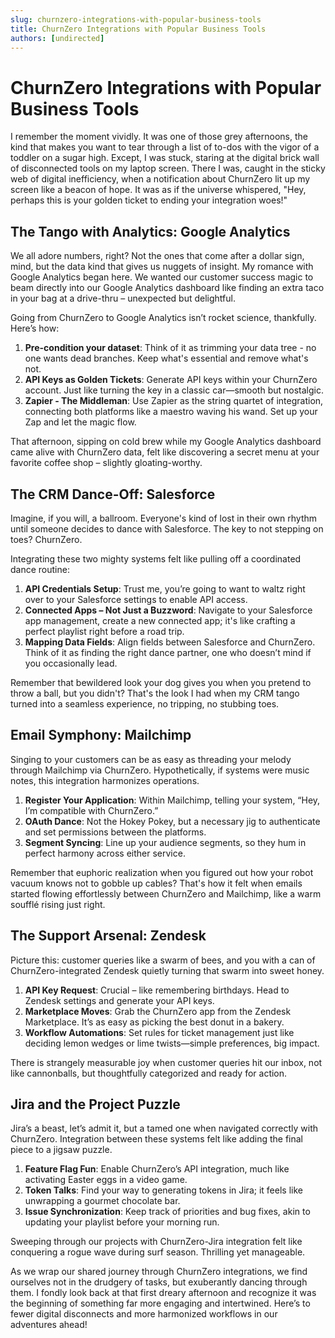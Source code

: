 ```yaml
---
slug: churnzero-integrations-with-popular-business-tools
title: ChurnZero Integrations with Popular Business Tools
authors: [undirected]
---
```



# ChurnZero Integrations with Popular Business Tools

I remember the moment vividly. It was one of those grey afternoons, the kind that makes you want to tear through a list of to-dos with the vigor of a toddler on a sugar high. Except, I was stuck, staring at the digital brick wall of disconnected tools on my laptop screen. There I was, caught in the sticky web of digital inefficiency, when a notification about ChurnZero lit up my screen like a beacon of hope. It was as if the universe whispered, "Hey, perhaps this is your golden ticket to ending your integration woes!"

## The Tango with Analytics: Google Analytics

We all adore numbers, right? Not the ones that come after a dollar sign, mind, but the data kind that gives us nuggets of insight. My romance with Google Analytics began here. We wanted our customer success magic to beam directly into our Google Analytics dashboard like finding an extra taco in your bag at a drive-thru – unexpected but delightful.

Going from ChurnZero to Google Analytics isn’t rocket science, thankfully. Here’s how:

1. **Pre-condition your dataset**: Think of it as trimming your data tree - no one wants dead branches. Keep what's essential and remove what's not.
2. **API Keys as Golden Tickets**: Generate API keys within your ChurnZero account. Just like turning the key in a classic car—smooth but nostalgic.
3. **Zapier - The Middleman**: Use Zapier as the string quartet of integration, connecting both platforms like a maestro waving his wand. Set up your Zap and let the magic flow.
   
That afternoon, sipping on cold brew while my Google Analytics dashboard came alive with ChurnZero data, felt like discovering a secret menu at your favorite coffee shop – slightly gloating-worthy.

## The CRM Dance-Off: Salesforce

Imagine, if you will, a ballroom. Everyone's kind of lost in their own rhythm until someone decides to dance with Salesforce. The key to not stepping on toes? ChurnZero.

Integrating these two mighty systems felt like pulling off a coordinated dance routine:

1. **API Credentials Setup**: Trust me, you’re going to want to waltz right over to your Salesforce settings to enable API access.
2. **Connected Apps – Not Just a Buzzword**: Navigate to your Salesforce app management, create a new connected app; it's like crafting a perfect playlist right before a road trip.
3. **Mapping Data Fields**: Align fields between Salesforce and ChurnZero. Think of it as finding the right dance partner, one who doesn’t mind if you occasionally lead.
 
Remember that bewildered look your dog gives you when you pretend to throw a ball, but you didn't? That's the look I had when my CRM tango turned into a seamless experience, no tripping, no stubbing toes.

## Email Symphony: Mailchimp

Singing to your customers can be as easy as threading your melody through Mailchimp via ChurnZero. Hypothetically, if systems were music notes, this integration harmonizes operations.

1. **Register Your Application**: Within Mailchimp, telling your system, “Hey, I’m compatible with ChurnZero.”
2. **OAuth Dance**: Not the Hokey Pokey, but a necessary jig to authenticate and set permissions between the platforms.
3. **Segment Syncing**: Line up your audience segments, so they hum in perfect harmony across either service.

Remember that euphoric realization when you figured out how your robot vacuum knows not to gobble up cables? That's how it felt when emails started flowing effortlessly between ChurnZero and Mailchimp, like a warm soufflé rising just right.

## The Support Arsenal: Zendesk

Picture this: customer queries like a swarm of bees, and you with a can of ChurnZero-integrated Zendesk quietly turning that swarm into sweet honey.

1. **API Key Request**: Crucial – like remembering birthdays. Head to Zendesk settings and generate your API keys.
2. **Marketplace Moves**: Grab the ChurnZero app from the Zendesk Marketplace. It’s as easy as picking the best donut in a bakery.
3. **Workflow Automations**: Set rules for ticket management just like deciding lemon wedges or lime twists—simple preferences, big impact.

There is strangely measurable joy when customer queries hit our inbox, not like cannonballs, but thoughtfully categorized and ready for action.

## Jira and the Project Puzzle

Jira’s a beast, let’s admit it, but a tamed one when navigated correctly with ChurnZero. Integration between these systems felt like adding the final piece to a jigsaw puzzle.

1. **Feature Flag Fun**: Enable ChurnZero’s API integration, much like activating Easter eggs in a video game.
2. **Token Talks**: Find your way to generating tokens in Jira; it feels like unwrapping a gourmet chocolate bar.
3. **Issue Synchronization**: Keep track of priorities and bug fixes, akin to updating your playlist before your morning run.

Sweeping through our projects with ChurnZero-Jira integration felt like conquering a rogue wave during surf season. Thrilling yet manageable.

As we wrap our shared journey through ChurnZero integrations, we find ourselves not in the drudgery of tasks, but exuberantly dancing through them. I fondly look back at that first dreary afternoon and recognize it was the beginning of something far more engaging and intertwined. Here’s to fewer digital disconnects and more harmonized workflows in our adventures ahead!